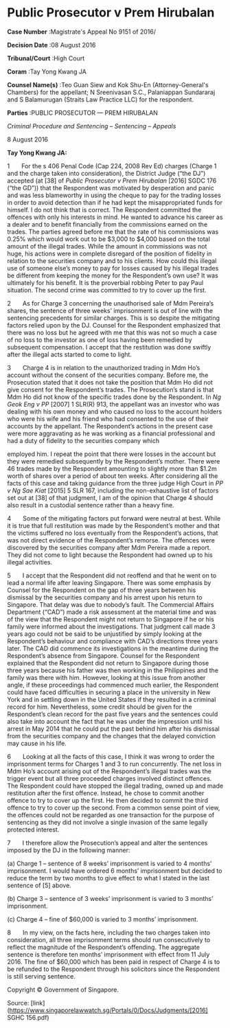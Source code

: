 # Public Prosecutor v Prem Hirubalan 



**Case Number** :Magistrate's Appeal No 9151 of 2016/ 

**Decision Date** :08 August 2016 

**Tribunal/Court** :High Court 

**Coram** :Tay Yong Kwang JA 

**Counsel Name(s)** :Teo Guan Siew and Kok Shu-En (Attorney-General's Chambers) for the appellant; N Sreenivasan S.C., Palaniappan Sundararaj and S Balamurugan (Straits Law Practice LLC) for the respondent. 

**Parties** :PUBLIC PROSECUTOR — PREM HIRUBALAN 

_Criminal Procedure and Sentencing_ – _Sentencing_ – _Appeals_ 

8 August 2016 

**Tay Yong Kwang JA:** 

1       For the s 406 Penal Code (Cap 224, 2008 Rev Ed) charges (Charge 1 and the charge taken into consideration), the District Judge (“the DJ”) accepted (at [38] of _Public Prosecutor v Prem Hirubalan_ <span class="citation">[2016] SGDC 176</span> (“the GD”)) that the Respondent was motivated by desperation and panic and was less blameworthy in using the cheque to pay for the trading losses in order to avoid detection than if he had kept the misappropriated funds for himself. I do not think that is correct. The Respondent committed the offences with only his interests in mind. He wanted to advance his career as a dealer and to benefit financially from the commissions earned on the trades. The parties agreed before me that the rate of his commissions was 0.25% which would work out to be $3,000 to $4,000 based on the total amount of the illegal trades. While the amount in commissions was not huge, his actions were in complete disregard of the position of fidelity in relation to the securities company and to his clients. How could this illegal use of someone else’s money to pay for losses caused by his illegal trades be different from keeping the money for the Respondent’s own use? It was ultimately for his benefit. It is the proverbial robbing Peter to pay Paul situation. The second crime was committed to try to cover up the first. 

2       As for Charge 3 concerning the unauthorised sale of Mdm Pereira’s shares, the sentence of three weeks’ imprisonment is out of line with the sentencing precedents for similar charges. This is so despite the mitigating factors relied upon by the DJ. Counsel for the Respondent emphasized that there was no loss but he agreed with me that this was not so much a case of no loss to the investor as one of loss having been remedied by subsequent compensation. I accept that the restitution was done swiftly after the illegal acts started to come to light. 

3       Charge 4 is in relation to the unauthorized trading in Mdm Ho’s account without the consent of the securities company. Before me, the Prosecution stated that it does not take the position that Mdm Ho did not give consent for the Respondent’s trades. The Prosecution’s stand is that Mdm Ho did not know of the specific trades done by the Respondent. In _Ng Geok Eng v PP_ <span class="citation">[2007] 1 SLR(R) 913</span>, the appellant was an investor who was dealing with his own money and who caused no loss to the account holders who were his wife and his friend who had consented to the use of their accounts by the appellant. The Respondent’s actions in the present case were more aggravating as he was working as a financial professional and had a duty of fidelity to the securities company which 


employed him. I repeat the point that there were losses in the account but they were remedied subsequently by the Respondent’s mother. There were 46 trades made by the Respondent amounting to slightly more than $1.2m worth of shares over a period of about ten weeks. After considering all the facts of this case and taking guidance from the three judge High Court in _PP v Ng Sae Kiat_ <span class="citation">[2015] 5 SLR 167</span>, including the non-exhaustive list of factors set out at [38] of that judgment, I am of the opinion that Charge 4 should also result in a custodial sentence rather than a heavy fine. 

4       Some of the mitigating factors put forward were neutral at best. While it is true that full restitution was made by the Respondent’s mother and that the victims suffered no loss eventually from the Respondent’s actions, that was not direct evidence of the Respondent’s remorse. The offences were discovered by the securities company after Mdm Pereira made a report. They did not come to light because the Respondent had owned up to his illegal activities. 

5       I accept that the Respondent did not reoffend and that he went on to lead a normal life after leaving Singapore. There was some emphasis by Counsel for the Respondent on the gap of three years between his dismissal by the securities company and his arrest upon his return to Singapore. That delay was due to nobody’s fault. The Commercial Affairs Department (“CAD”) made a risk assessment at the material time and was of the view that the Respondent might not return to Singapore if he or his family were informed about the investigations. That judgment call made 3 years ago could not be said to be unjustified by simply looking at the Respondent’s behaviour and compliance with CAD’s directions three years later. The CAD did commence its investigations in the meantime during the Respondent’s absence from Singapore. Counsel for the Respondent explained that the Respondent did not return to Singapore during those three years because his father was then working in the Philippines and the family was there with him. However, looking at this issue from another angle, if these proceedings had commenced much earlier, the Respondent could have faced difficulties in securing a place in the university in New York and in settling down in the United States if they resulted in a criminal record for him. Nevertheless, some credit should be given for the Respondent’s clean record for the past five years and the sentences could also take into account the fact that he was under the impression until his arrest in May 2014 that he could put the past behind him after his dismissal from the securities company and the changes that the delayed conviction may cause in his life. 

6       Looking at all the facts of this case, I think it was wrong to order the imprisonment terms for Charges 1 and 3 to run concurrently. The net loss in Mdm Ho’s account arising out of the Respondent’s illegal trades was the trigger event but all three proceeded charges involved distinct offences. The Respondent could have stopped the illegal trading, owned up and made restitution after the first offence. Instead, he chose to commit another offence to try to cover up the first. He then decided to commit the third offence to try to cover up the second. From a common sense point of view, the offences could not be regarded as one transaction for the purpose of sentencing as they did not involve a single invasion of the same legally protected interest. 

7       I therefore allow the Prosecution’s appeal and alter the sentences imposed by the DJ in the following manner: 

 (a) Charge 1 – sentence of 8 weeks’ imprisonment is varied to 4 months’ imprisonment. I would have ordered 6 months’ imprisonment but decided to reduce the term by two months to give effect to what I stated in the last sentence of [5] above. 

 (b) Charge 3 – sentence of 3 weeks’ imprisonment is varied to 3 months’ imprisonment. 

 (c) Charge 4 – fine of $60,000 is varied to 3 months’ imprisonment. 


8       In my view, on the facts here, including the two charges taken into consideration, all three imprisonment terms should run consecutively to reflect the magnitude of the Respondent’s offending. The aggregate sentence is therefore ten months’ imprisonment with effect from 11 July 2016. The fine of $60,000 which has been paid in respect of Charge 4 is to be refunded to the Respondent through his solicitors since the Respondent is still serving sentence. 

 Copyright © Government of Singapore. 


Source: [link](https://www.singaporelawwatch.sg/Portals/0/Docs/Judgments/[2016] SGHC 156.pdf)
